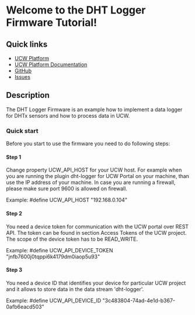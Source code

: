 # Welcome to the DHT Logger Firmware Tutorial!

## Quick links

* [UCW Platform][1]
* [UCW Platform Documentation][2]
* [GitHub][3]
* [Issues][4]

## Description

The DHT Logger Firmware is an example how to implement a data logger for DHTx sensors and how to process data in UCW.

### Quick start

Before you start to use the firmware you need to do following steps:


#### Step 1

Change property UCW_API_HOST for your UCW host. For example when you are running the plugin dht-logger for UCW Portal 
on your machine, than use the IP address of your machine. In case you are running a firewall, please make sure port 
9600 is allowed on firewall.

Example: #define UCW_API_HOST	"192.168.0.104"

#### Step 2

You need a device token for communication with the UCW portal over REST API. The token can be found in section 
Access Tokens of the UCW project. The scope of the device token has to be READ_WRITE.

Example: #define UCW_API_DEVICE_TOKEN	"jnfb7600j0tqppi6k4179dm0iaop5u93"

#### Step 3

You need a device ID that identifies your device for particular UCW project and it allows to store data in 
the data stream 'dht-logger'.

Example: #define UCW_API_DEVICE_ID	"3c483804-74ad-4e1d-b367-0afb6eacd503"

[1]: https://unitycloudware.com
[2]: https://docs.unitycloudware.com
[3]: https://github.com/unitycloudware
[4]: https://jira.unitycloudware.com/browse/UCW